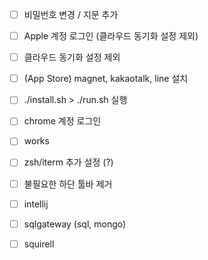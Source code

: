- [ ] 비밀번호 변경 / 지문 추가
- [ ] Apple  계정 로그인 (클라우드 동기화 설정 제외)
- [ ] 클라우드 동기화 설정 제외
- [ ] (App Store) magnet, kakaotalk, line 설치

- [ ] ./install.sh > ./run.sh 실행

- [ ] chrome 계정 로그인
- [ ] works

- [ ] zsh/iterm 추가 설정 (?)
- [ ] 불필요한 하단 툴바 제거

- [ ] intellij
- [ ] sqlgateway (sql, mongo)
- [ ] squirell


